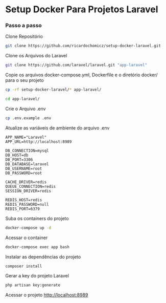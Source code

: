 
# Setup Docker Para Projetos Laravel

### Passo a passo
Clone Repositório
```sh
git clone https://github.com/ricardochomicz/setup-docker-laravel.git
```

Clone os Arquivos do Laravel
```sh
git clone https://github.com/laravel/laravel.git "app-laravel"
```


Copie os arquivos docker-compose.yml, Dockerfile e o diretório docker/ para o seu projeto
```sh
cp -rf setup-docker-laravel/* app-laravel/
```
```sh
cd app-laravel/
```


Crie o Arquivo .env
```sh
cp .env.example .env
```


Atualize as variáveis de ambiente do arquivo .env
```dosini
APP_NAME="Laravel"
APP_URL=http://localhost:8989

DB_CONNECTION=mysql
DB_HOST=db
DB_PORT=3306
DB_DATABASE=laravel
DB_USERNAME=root
DB_PASSWORD=root

CACHE_DRIVER=redis
QUEUE_CONNECTION=redis
SESSION_DRIVER=redis

REDIS_HOST=redis
REDIS_PASSWORD=null
REDIS_PORT=6379
```


Suba os containers do projeto
```sh
docker-compose up -d
```


Acessar o container
```sh
docker-compose exec app bash
```


Instalar as dependências do projeto
```sh
composer install
```


Gerar a key do projeto Laravel
```sh
php artisan key:generate
```


Acessar o projeto
[http://localhost:8989](http://localhost:8989)
